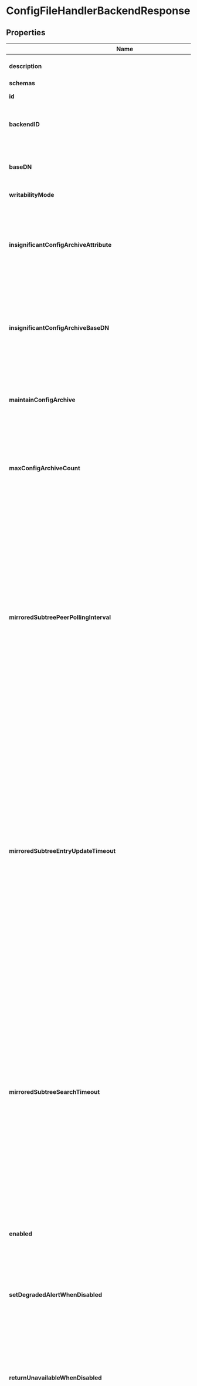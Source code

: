 

# ConfigFileHandlerBackendResponse


## Properties

| Name | Type | Description | Notes |
|------------ | ------------- | ------------- | -------------|
|**description** | **String** | A description for this Backend |  [optional] |
|**schemas** | **List&lt;EnumconfigFileHandlerBackendSchemaUrn&gt;** |  |  |
|**id** | **String** | Name of the Backend |  |
|**backendID** | **String** | Specifies a name to identify the associated backend. |  |
|**baseDN** | **List&lt;String&gt;** | Specifies the base DN(s) for the data that the backend handles. |  |
|**writabilityMode** | **EnumbackendWritabilityModeProp** |  |  |
|**insignificantConfigArchiveAttribute** | **List&lt;String&gt;** | The name or OID of an attribute type that is considered insignificant for the purpose of maintaining the configuration archive. |  [optional] |
|**insignificantConfigArchiveBaseDN** | **List&lt;String&gt;** | The base DN that is considered insignificant for the purpose of maintaining the configuration archive. |  [optional] |
|**maintainConfigArchive** | **Boolean** | Indicates whether the server should maintain the config archive with new changes to the config backend. |  [optional] |
|**maxConfigArchiveCount** | **Integer** | Indicates the maximum number of previous config files to keep as part of maintaining the config archive. |  [optional] |
|**mirroredSubtreePeerPollingInterval** | **String** | Tells the server component that is responsible for mirroring configuration data across a topology of servers the maximum amount of time to wait before polling the peer servers in the topology to determine if there are any changes in the topology. Mirrored data includes meta-data about the servers in the topology as well as cluster-wide configuration data. |  [optional] |
|**mirroredSubtreeEntryUpdateTimeout** | **String** | Tells the server component that is responsible for mirroring configuration data across a topology of servers the maximum amount of time to wait for an update operation (add, delete, modify and modify-dn) on an entry to be applied on all servers in the topology. Mirrored data includes meta-data about the servers in the topology as well as cluster-wide configuration data. |  [optional] |
|**mirroredSubtreeSearchTimeout** | **String** | Tells the server component that is responsible for mirroring configuration data across a topology of servers the maximum amount of time to wait for a search operation to complete. Mirrored data includes meta-data about the servers in the topology as well as cluster-wide configuration data. Search requests that take longer than this timeout will be canceled and considered failures. |  [optional] |
|**enabled** | **Boolean** | Indicates whether the backend is enabled in the server. |  |
|**setDegradedAlertWhenDisabled** | **Boolean** | Determines whether the Directory Server enters a DEGRADED state (and sends a corresponding alert) when this Backend is disabled. |  [optional] |
|**returnUnavailableWhenDisabled** | **Boolean** | Determines whether any LDAP operation that would use this Backend is to return UNAVAILABLE when this Backend is disabled. |  [optional] |
|**backupFilePermissions** | **String** | Specifies the permissions that should be applied to files and directories created by a backup of the backend. |  [optional] |
|**notificationManager** | **String** | Specifies a notification manager for changes resulting from operations processed through this Backend |  [optional] |
|**meta** | [**MetaMeta**](MetaMeta.md) |  |  [optional] |
|**urnColonPingidentityColonSchemasColonConfigurationColonMessagesColon20** | [**MetaUrnPingidentitySchemasConfigurationMessages20**](MetaUrnPingidentitySchemasConfigurationMessages20.md) |  |  [optional] |



